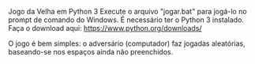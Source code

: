 Jogo da Velha em Python 3
Execute o arquivo "jogar.bat" para jogá-lo no prompt de comando do Windows. É necessário ter o Python 3 instalado. Faça o download aqui: https://www.python.org/downloads/

O jogo é bem simples: o adversário (computador) faz jogadas aleatórias, baseando-se nos espaços ainda não preenchidos.

